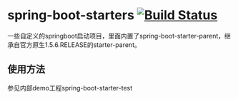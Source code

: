 # spring-boot-starters [![Build Status](https://travis-ci.org/jiangnenghua/spring-boot-starters.svg?branch=master)](https://travis-ci.org/jiangnenghua/spring-boot-starters/)

一些自定义的springboot启动项目，里面内置了spring-boot-starter-parent，继承自官方原生1.5.6.RELEASE的starter-parent。　



## 使用方法

参见内部demo工程spring-boot-starter-test
